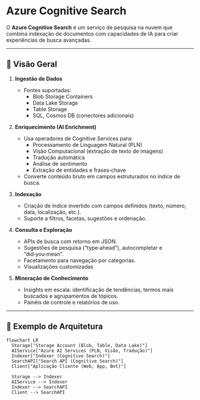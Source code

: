 # Azure Cognitive Search

O **Azure Cognitive Search** é um serviço de pesquisa na nuvem que combina indexação de documentos com capacidades de IA para criar experiências de busca avançadas.

---

## 🚀 Visão Geral

1. **Ingestão de Dados**  
   - Fontes suportadas:  
     - Blob Storage Containers  
     - Data Lake Storage  
     - Table Storage  
     - SQL, Cosmos DB (conectores adicionais)  

2. **Enriquecimento (AI Enrichment)**  
   - Usa operadores de Cognitive Services para:  
     - Processamento de Linguagem Natural (PLN)  
     - Visão Computacional (extração de texto de imagens)  
     - Tradução automática  
     - Análise de sentimento  
     - Extração de entidades e frases‑chave  
   - Converte conteúdo bruto em campos estruturados no índice de busca.

3. **Indexação**  
   - Criação de índice invertido com campos definidos (texto, número, data, localização, etc.).  
   - Suporte a filtros, facetas, sugestões e ordenação.

4. **Consulta e Exploração**  
   - APIs de busca com retorno em JSON.  
   - Sugestões de pesquisa (“type‑ahead”), autocompletar e “did‑you‑mean”.  
   - Facetamento para navegação por categorias.  
   - Visualizações customizadas

5. **Mineração de Conhecimento**  
   - Insights em escala: identificação de tendências, termos mais buscados e agrupamentos de tópicos.  
   - Painéis de controle e relatórios de uso.

---

## 🔧 Exemplo de Arquitetura

```mermaid
flowchart LR
  Storage["Storage Account (Blob, Table, Data Lake)"]
  AIService["Azure AI Services (PLN, Visão, Tradução)"]
  Indexer["Indexer (Cognitive Search)"]
  SearchAPI["Search API (Cognitive Search)"]
  Client["Aplicação Cliente (Web, App, Bot)"]

  Storage --> Indexer
  AIService --> Indexer
  Indexer --> SearchAPI
  Client --> SearchAPI
